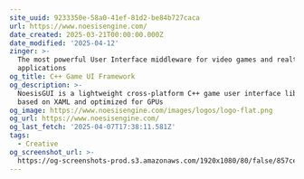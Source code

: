 ```yaml
---
site_uuid: 9233350e-58a0-41ef-81d2-be84b727caca
url: https://www.noesisengine.com/
date_created: 2025-03-21T00:00:00.000Z
date_modified: '2025-04-12'
zinger: >-
  The most powerful User Interface middleware for video games and realtime
  applications
og_title: C++ Game UI Framework
og_description: >-
  NoesisGUI is a lightweight cross-platform C++ game user interface library
  based on XAML and optimized for GPUs
og_image: https://www.noesisengine.com/images/logos/logo-flat.png
og_url: https://www.noesisengine.com/
og_last_fetch: '2025-04-07T17:38:11.581Z'
tags:
  - Creative
og_screenshot_url: >-
  https://og-screenshots-prod.s3.amazonaws.com/1920x1080/80/false/857ced297f366dc4c37e613a48bb8a95941c0fffba32fe9f033fa33cc4f05086.jpeg
---
```




